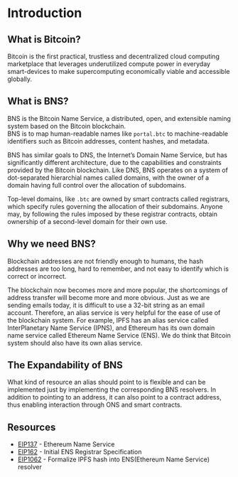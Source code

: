 # Introduction

## What is Bitcoin?
Bitcoin is the first practical, trustless and decentralized cloud computing marketplace that leverages underutilized compute power in everyday smart-devices to make supercomputing economically viable and accessible globally.

## What is BNS?
BNS is the Bitcoin Name Service, a distributed, open, and extensible naming system based on the Bitcoin blockchain.  
BNS is to map human-readable names like `portal.btc` to machine-readable identifiers such as Bitcoin addresses, content hashes, and metadata.

BNS has similar goals to DNS, the Internet’s Domain Name Service, but has significantly different architecture, due to the capabilities and constraints provided by the Bitcoin blockchain. Like DNS, BNS operates on a system of dot-separated hierarchial names called domains, with the owner of a domain having full control over the allocation of subdomains.

Top-level domains, like `.btc` are owned by smart contracts called registrars, which specify rules governing the allocation of their subdomains. Anyone may, by following the rules imposed by these registrar contracts, obtain ownership of a second-level domain for their own use.

## Why we need BNS?
Blockchain addresses are not friendly enough to humans, the hash addresses are too long, hard to remember, and not easy to identify which is correct or incorrect.  

The blockchain now becomes more and more popular, the shortcomings of address transfer will become more and more obvious. Just as we are sending emails today, it is difficult to use a 32-bit string as an email account. Therefore, an alias service is very helpful for the ease of use of the blockchain system. For example, IPFS has an alias service called InterPlanetary Name Service (IPNS), and Ethereum has its own domain name service called Ethereum Name Service (ENS). We do think that Bitcoin system should also have its own alias service.

## The Expandability of BNS
What kind of resource an alias should point to is flexible and can be implemented just by implementing the corresponding BNS resolvers. In addition to pointing to an address, it can also point to a contract address, thus enabling interaction through ONS and smart contracts.

## Resources
- [EIP137](https://github.com/ethereum/EIPs/blob/master/EIPS/eip-137.md) - Ethereum Name Service
- [EIP162](https://github.com/ethereum/EIPs/blob/master/EIPS/eip-162.md) - Initial ENS Registrar Specification
- [EIP1062](https://github.com/ethereum/EIPs/blob/master/EIPS/eip-1062.md) - Formalize IPFS hash into ENS(Ethereum Name Service) resolver
